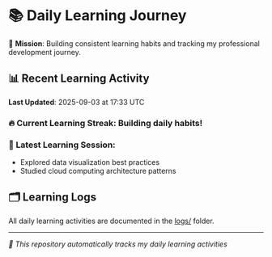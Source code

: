 # 📚 Daily Learning Journey

🎯 **Mission**: Building consistent learning habits and tracking my professional development journey.

## 📊 Recent Learning Activity

**Last Updated**: 2025-09-03 at 17:33 UTC

### 🔥 Current Learning Streak: Building daily habits!

### 📝 Latest Learning Session:
- Explored data visualization best practices
- Studied cloud computing architecture patterns

## 🗂️ Learning Logs

All daily learning activities are documented in the [logs/](./logs/) folder.

---
*🤖 This repository automatically tracks my daily learning activities*
